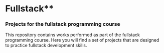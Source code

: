 # Fullstack**

### Projects for the fullstack programming course 

This repository contains works performed as part of the fullstack programming course. Here you will find a set of projects that are designed to practice fullstack development skills.
